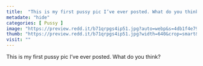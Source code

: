 ```yaml
---
title:  "This is my first pussy pic I’ve ever posted. What do you think?"
metadate: "hide"
categories: [ Pussy ]
image: "https://preview.redd.it/b71qrpgs4ip51.jpg?auto=webp&s=4db1f4e79368abc4a56412cacace767ef87a3c2d"
thumb: "https://preview.redd.it/b71qrpgs4ip51.jpg?width=640&crop=smart&auto=webp&s=4844f941dfb77d9e824813ac2210333581f5aa32"
visit: ""
---
```

This is my first pussy pic I’ve ever posted. What do you think?
